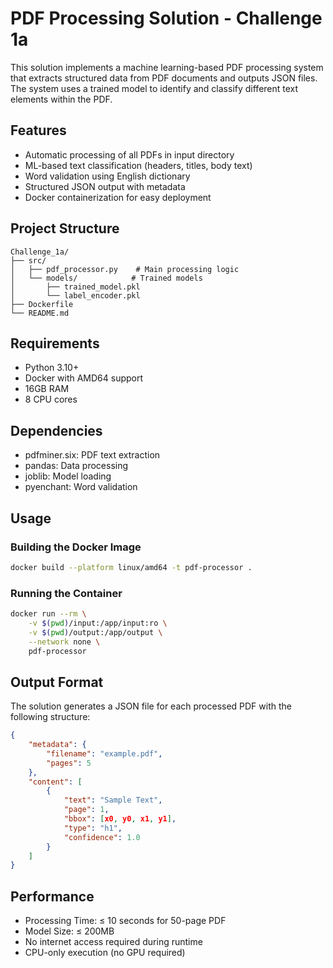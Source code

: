 # PDF Processing Solution - Challenge 1a

This solution implements a machine learning-based PDF processing system that extracts structured data from PDF documents and outputs JSON files. The system uses a trained model to identify and classify different text elements within the PDF.

## Features

- Automatic processing of all PDFs in input directory
- ML-based text classification (headers, titles, body text)
- Word validation using English dictionary
- Structured JSON output with metadata
- Docker containerization for easy deployment

## Project Structure

```
Challenge_1a/
├── src/
│   ├── pdf_processor.py    # Main processing logic
│   └── models/            # Trained models
│       ├── trained_model.pkl
│       └── label_encoder.pkl
├── Dockerfile
└── README.md
```

## Requirements

- Python 3.10+
- Docker with AMD64 support
- 16GB RAM
- 8 CPU cores

## Dependencies

- pdfminer.six: PDF text extraction
- pandas: Data processing
- joblib: Model loading
- pyenchant: Word validation

## Usage

### Building the Docker Image

```bash
docker build --platform linux/amd64 -t pdf-processor .
```

### Running the Container

```bash
docker run --rm \
    -v $(pwd)/input:/app/input:ro \
    -v $(pwd)/output:/app/output \
    --network none \
    pdf-processor
```

## Output Format

The solution generates a JSON file for each processed PDF with the following structure:

```json
{
    "metadata": {
        "filename": "example.pdf",
        "pages": 5
    },
    "content": [
        {
            "text": "Sample Text",
            "page": 1,
            "bbox": [x0, y0, x1, y1],
            "type": "h1",
            "confidence": 1.0
        }
    ]
}
```

## Performance

- Processing Time: ≤ 10 seconds for 50-page PDF
- Model Size: ≤ 200MB
- No internet access required during runtime
- CPU-only execution (no GPU required)
